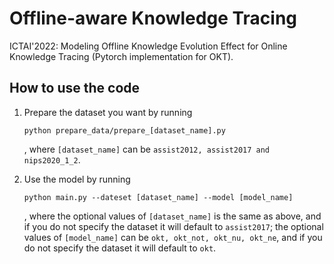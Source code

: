 # Offline-aware Knowledge Tracing

ICTAI'2022: Modeling Offline Knowledge Evolution Effect for Online Knowledge Tracing (Pytorch implementation for OKT).

## How to use the code

1. Prepare the dataset you want by running

    ```shell
    python prepare_data/prepare_[dataset_name].py
    ```
    , where `[dataset_name]` can be `assist2012, assist2017 and nips2020_1_2`.

2. Use the model by running

    ```shell
    python main.py --dateset [dataset_name] --model [model_name]
    ```
    , where the optional values of `[dataset_name]` is the same as above, and if you do not specify the dataset it will default to `assist2017`; the optional values of `[model_name]` can be `okt, okt_not, okt_nu, okt_ne`, and if you do not specify the dataset it will default to `okt`.
